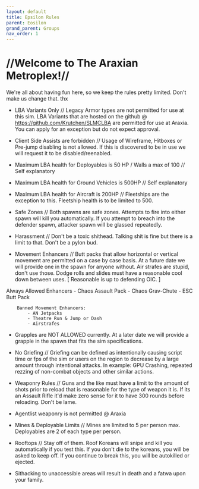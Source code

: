 ```yaml
---
layout: default
title: Epsilon Rules
parent: Eosilon
grand_parent: Groups
nav_order: 1
---
```


#                                     //Welcome to The Araxian Metroplex!//

We're all about having fun here, so we keep the rules pretty limited. Don't make us change that. thx


+ LBA Variants Only // Legacy Armor types are not permitted for use at this sim. LBA Variants that are hosted on the github @ https://github.com/Krutchen/SLMCLBA are permitted for use at Araxia. You can apply for an exception but do not expect approval.

+ Client Side Assists are forbidden // Usage of Wireframe, Hitboxes or Pre-jump disabling is not allowed. If this is discovered to be in use we will request it to be disabled/reenabled.

+ Maximum LBA health for Deployables is 50 HP / Walls a max of 100 // Self explanatory

+ Maximum LBA health for Ground Vehicles is 500HP // Self explanatory

+ Maximum LBA health for Aircraft is 200HP // Fleetships are the exception to this. Fleetship health is to be limited to 500.

+ Safe Zones // Both spawns are safe zones. Attempts to fire into either spawn will kill you automatically. If you attempt to breach into the defender spawn, attacker spawn will be glassed repeatedly.

+ Harassment // Don't be a toxic shithead. Talking shit is fine but there is a limit to that. Don't be a pylon bud.

+ Movement Enhancers // Butt packs that allow horizontal or vertical movement are permitted on a case by case basis. At a future date we will provide one in the spawn for anyone without. Air strafes are stupid, don't use those. Dodge rolls and slides must have a reasonable cool down between uses. [ Reasonable is up to defending OIC. ]

Always Allowed Enhancers
            - Chaos Assault Pack
            - Chaos Grav-Chute
            - ESC Butt Pack


        Banned Movement Enhancers:
            - AN Jetpacks
            - Theatre Run & Jump or Dash
            - Airstrafes

+ Grapples are NOT ALLOWED currently. At a later date we will provide a grapple in the spawn that fits the sim specifications.

+ No Griefing // Griefing can be defined as intentionally causing script time or fps of the sim or users on the region to decrease by a large amount through intentional attacks. In example: GPU Crashing, repeated rezzing of non-combat objects and other similar actions.

+ Weaponry Rules // Guns and the like must have a limit to the amount of shots prior to reload that is reasonable for the type of weapon it is. If its an Assault Rifle it'd make zero sense for it to have 300 rounds before reloading. Don't be lame.
+ Agentlist weaponry is not permitted @ Araxia

+ Mines & Deployable Limits // Mines are limited to 5 per person max. Deployables are 2 of each type per person.

+ Rooftops // Stay off of them. Roof Koreans will snipe and kill you automatically if you test this. If you don't die to the koreans, you will be asked to keep off. If you continue to break this, you will be autokilled or ejected.

+ Sithacking to unaccessible areas will result in death and a fatwa upon your family.




